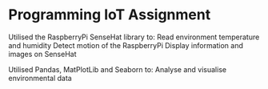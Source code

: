 # Programming IoT Assignment

Utilised the RaspberryPi SenseHat library to:
	Read environment temperature and humidity
	Detect motion of the RaspberryPi
	Display information and images on SenseHat
	
Utilised Pandas, MatPlotLib and Seaborn to:
	Analyse and visualise environmental data


